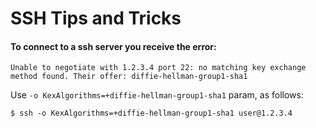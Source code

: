# SSH Tips and Tricks

#### To connect to a ssh server you receive the error:
```
Unable to negotiate with 1.2.3.4 port 22: no matching key exchange method found. Their offer: diffie-hellman-group1-sha1
```
Use `-o KexAlgorithms=+diffie-hellman-group1-sha1` param, as follows:
```
$ ssh -o KexAlgorithms=+diffie-hellman-group1-sha1 user@1.2.3.4
```

